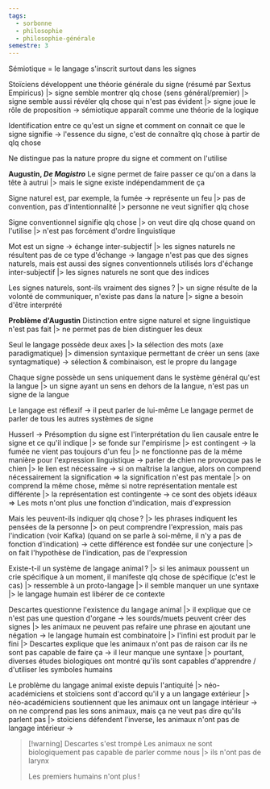 ```yaml
---
tags:
  - sorbonne
  - philosophie
  - philosophie-générale
semestre: 3
---
```

Sémiotique = le langage s'inscrit surtout dans les signes

Stoïciens développent une théorie générale du signe (résumé par Sextus Empiricus)
|> signe semble montrer qlq chose (sens général/premier)
|> signe semble aussi révéler qlq chose qui n'est pas évident
|> signe joue le rôle de proposition
-> sémiotique apparaît comme une théorie de la logique

Identification entre ce qu'est un signe et comment on connait ce que le signe signifie
-> l'essence du signe, c'est de connaître qlq chose à partir de qlq chose

Ne distingue pas la nature propre du signe et comment on l'utilise

**Augustin, _De Magistro_**
Le signe permet de faire passer ce qu'on a dans la tête à autrui
|> mais le signe existe indépendamment de ça

Signe naturel est, par exemple, la fumée -> représente un feu
|> pas de convention, pas d'intentionnalité
|> personne ne veut signifier qlq chose

Signe conventionnel signifie qlq chose
|> on veut dire qlq chose quand on l'utilise
|> n'est pas forcément d'ordre linguistique

Mot est un signe -> échange inter-subjectif
|> les signes naturels ne résultent pas de ce type d'échange
-> langage n'est pas que des signes naturels, mais est aussi des signes conventionnels utilisés lors d'échange inter-subjectif
|> les signes naturels ne sont que des indices

Les signes naturels, sont-ils vraiment des signes ?
|> un signe résulte de la volonté de communiquer, n'existe pas dans la nature
|> signe a besoin d'être interprété

**Problème d'Augustin**
Distinction entre signe naturel et signe linguistique n'est pas fait
|> ne permet pas de bien distinguer les deux

Seul le langage possède deux axes
|> la sélection des mots (axe paradigmatique)
|> dimension syntaxique permettant de créer un sens (axe syntagmatique)
-> sélection & combinaison, est le propre du langage

Chaque signe possède un sens uniquement dans le système général qu'est la langue
|> un signe ayant un sens en dehors de la langue, n'est pas un signe de la langue

Le langage est réflexif -> il peut parler de lui-même
Le langage permet de parler de tous les autres systèmes de signe

Husserl -> Présomption du signe est l'interprétation du lien causale entre le signe et ce qu'il indique
|> se fonde sur l'empirisme
|> est contingent
-> la fumée ne vient pas toujours d'un feu
|> ne fonctionne pas de la même manière pour l'expression linguistique
-> parler de chien ne provoque pas le chien
|> le lien est nécessaire
-> si on maîtrise la langue, alors on comprend nécessairement la signification
=> la signification n'est pas mentale
|> on comprend la même chose, même si notre représentation mentale est différente
|> la représentation est contingente
-> ce sont des objets idéaux
=> Les mots n'ont plus une fonction d'indication, mais d'expression

Mais les peuvent-ils indiquer qlq chose ?
|> les phrases indiquent les pensées de la personne
|> on peut comprendre l'expression, mais pas l'indication (voir Kafka)
(quand on se parle à soi-même, il n'y a pas de fonction d'indication)
-> cette différence est fondée sur une conjecture
|> on fait l'hypothèse de l'indication, pas de l'expression

Existe-t-il un système de langage animal ?
|> si les animaux poussent un crie spécifique à un moment, il manifeste qlq chose de spécifique (c'est le cas)
|> ressemble à un proto-langage
|> il semble manquer un une syntaxe
|> le langage humain est libérer de ce contexte

Descartes questionne l'existence du langage animal
|> il explique que ce n'est pas une question d'organe -> les sourds/muets peuvent créer des signes
|> les animaux ne peuvent pas refaire une phrase en ajoutant une négation
-> le langage humain est combinatoire
|> l'infini est produit par le fini
|> Descartes explique que les animaux n'ont pas de raison car ils ne sont pas capable de faire ça
-> il leur manque une syntaxe
|> pourtant, diverses études biologiques ont montré qu'ils sont capables d'apprendre / d'utiliser les symboles humains

Le problème du langage animal existe depuis l'antiquité
|> néo-académiciens et stoïciens sont d'accord qu'il y a un langage extérieur
|> néo-académiciens soutiennent que les animaux ont un langage intérieur
-> on ne comprend pas les sons animaux, mais ça ne veut pas dire qu'ils parlent pas
|> stoïciens défendent l'inverse, les animaux n'ont pas de langage intérieur
-> 

> [!warning] Descartes s'est trompé
> Les animaux ne sont biologiquement pas capable de parler comme nous
> |> ils n'ont pas de larynx
> 
> Les premiers humains n'ont plus !
